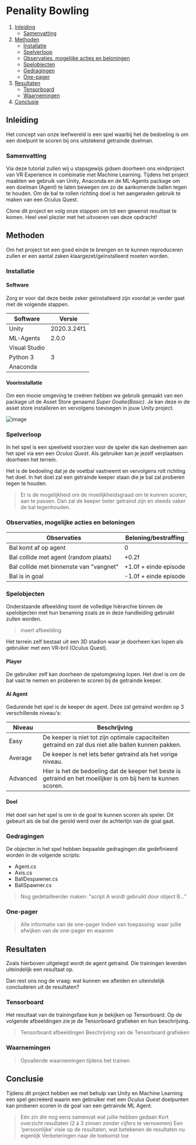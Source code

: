 # Penality Bowling

1. [Inleiding](#inleiding)
    - [Samenvatting](#samenvatting)
2. [Methoden](#methoden)
    - [Installatie](#installatie)
    - [Spelverloop](#spelverloop)
    - [Observaties, mogelijke acties en beloningen](#Observaties-mogelijke-acties-en-beloningen)
    - [Spelobjecten](#spelobjecten)
    - [Gedragingen](#gedragingen)
    - [One-pager](#one-pager)
3. [Resultaten](#resultaten)
    - [Tensorboard](#tensorboard)
    - [Waarnemingen](#waarnemingen)
4. [Conclusie](#conclusie)

## Inleiding

Het concept van onze leefwereld is een spel waarbij het de bedoeling is om een doelpunt te scoren bij ons uitstekend getrainde doelman.

### Samenvatting

Via deze tutorial zullen wij u stapsgewijs gidsen doorheen ons eindproject van VR Experience in combinatie met Machine Learning. Tijdens het project maakten we gebruik van Unity, Anaconda en de ML-Agents package om een doelman (Agent) te laten bewegen om zo de aankomende ballen tegen te houden. Om de bal te rollen richting doel is het aangeraden gebruik te maken van een Oculus Quest.

Clone dit project en volg onze stappen om tot een gewenst resultaat te komen. Heel veel plezier met het uitvoeren van deze opdracht!

## Methoden

Om het project tot een goed einde te brengen en te kunnen reproduceren zullen er een aantal zaken klaargezet/geïnstalleerd moeten worden.

### Installatie

#### Software

Zorg er voor dat deze beide zeker geïnstalleerd zijn voordat je verder gaat met de volgende stappen.

Software        | Versie
--------------- | -------
Unity           | 2020.3.24f1
ML-Agents       | 2.0.0
Visual Studio   |
Python 3        | 3
Anaconda        |


#### Voorinstallatie

Om een mooie omgeving te creëren hebben we gebruik gemaakt van een package uit de Asset Store genaamd *Super Goalie(Basic)*. Je kan deze in de asset store installeren en vervolgens toevoegen in jouw Unity project.

![image](https://user-images.githubusercontent.com/61239203/148071708-74a0d733-ed7b-4fac-add5-76a9856aa812.png)

### Spelverloop

In het spel is een speelveld voorzien voor de speler die kan deelnemen aan het spel via een een *Oculus Quest*. Als gebruiker kan je jezelf verplaatsen doorheen het terrein.

Het is de bedoeling dat je de voetbal vastneemt en vervolgens rolt richting het doel. In het doel zal een getrainde keeper staan die je bal zal proberen tegen te houden.

> Er is de mogelijkheid om de moeilijkheidsgraad om te kunnen scoren, aan te passen. Dan zal de keeper beter getraind zijn en steeds vaker de bal tegenhouden.

### Observaties, mogelijke acties en beloningen

Observaties                             | Beloning/bestraffing
--------------------------------------- | ---------------------
Bal komt af op agent                    | 0
Bal collide met agent (random plaats)   | +0.2f
Bal collide met binnenste van "vangnet" | +1.0f + einde episode
Bal is in goal                          | -1.0f + einde episode

### Spelobjecten

Onderstaande afbeelding toont de volledige hiërarchie binnen de spelobjecten met hun benaming zoals ze in deze handleiding gebruikt zullen worden.
> insert afbeelding

Het terrein zelf bestaat uit een 3D stadion waar je doorheen kan lopen als gebruiker met een VR-bril (Oculus Quest).

#### Player

De gebruiker zelf kan doorheen de spelomgeving lopen. Het doel is om de bal vast te nemen en proberen te scoren bij de getrainde keeper.

#### AI Agent

Gedurende het spel is de keeper de agent. Deze zal getraind worden op 3 verschillende niveau's:

Niveau      | Beschrijving
----------- | ------------
Easy        | De keeper is niet tot zijn optimale capaciteiten getraind en zal dus niet alle ballen kunnen pakken.
Average     | De keeper is net iets beter getraind als het vorige niveau.
Advanced    | Hier is het de bedoeling dat de keeper het beste is getraind en het moeilijker is om bij hem te kunnen scoren.

#### Doel

Het doel van het spel is om in de goal te kunnen scoren als speler. Dit gebeurt als de bal die gerold werd over de achterlijn van de goal gaat.

### Gedragingen

De objecten in het spel hebben bepaalde gedragingen die gedefinieerd worden in de volgende scripts:

- Agent.cs
- Axis.cs
- BallDespawner.cs
- BallSpawner.cs

> Nog gedetailleerder maken: "script A wordt gebruikt door object B..."

### One-pager

> Alle informatie van de one-pager
> Indien van toepassing: waar jullie afwijken van de one-pager en waarom

## Resultaten

Zoals hierboven uitgelegd wordt de agent getraind. Die trainingen leverden uiteindelijk een resultaat op.

Dan rest ons nog de vraag: wat kunnen we afleiden en uiteindelijk concluderen uit de resultaten?

### Tensorboard

Het resultaat van de trainingsfase kun je bekijken op Tensorboard. Op de volgende afbeeldingen zie je de Tensorboard grafieken en hun beschrijving.

> Tensorboard afbeeldingen
> Beschrijving van de Tensorboard grafieken

### Waarnemingen

> Opvallende waarnemingen tijdens het trainen

## Conclusie

Tijdens dit project hebben we met behulp van Unity en Machine Learning een spel gecreëerd waarin een gebruiker met een *Oculus Quest* doelpunten kan proberen scoren in de goal van een getrainde ML Agent.

> Eén zin die nog eens samenvat wat jullie hebben gedaan
> Kort overzicht resultaten (2 á 3 zinnen zonder cijfers te vernoemen)
> Een 'persoonlijke' visie op de resultaten, wat betekenen de resultaten nu eigenlijk
> Verbeteringen naar de toekomst toe
